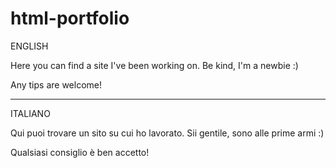 # html-portfolio

ENGLISH

Here you can find a site I've been working on. Be kind, I'm a newbie :)

Any tips are welcome!

--------------------------------------------------------------------------------------
ITALIANO

Qui puoi trovare un sito su cui ho lavorato. Sii gentile, sono alle prime armi :)

Qualsiasi consiglio è ben accetto!
